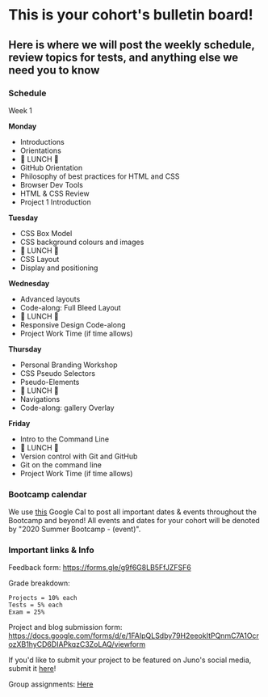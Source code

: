 # This is your cohort's bulletin board! 
## Here is where we will post the weekly schedule, review topics for tests, and anything else we need you to know

### Schedule

Week 1

**Monday**

* Introductions 
* Orientations
* 🍴 LUNCH 🍴
* GitHub Orientation
* Philosophy of best practices for HTML and CSS
* Browser Dev Tools
* HTML & CSS Review
* Project 1 Introduction

**Tuesday**

* CSS Box Model
* CSS background colours and images
* 🍴 LUNCH 🍴
* CSS Layout
* Display and positioning


**Wednesday**

* Advanced layouts
* Code-along: Full Bleed Layout
* 🍴 LUNCH 🍴
* Responsive Design Code-along
* Project Work Time (if time allows)

**Thursday**

* Personal Branding Workshop
* CSS Pseudo Selectors
* Pseudo-Elements
* 🍴 LUNCH 🍴
* Navigations
* Code-along: gallery Overlay


**Friday**

* Intro to the Command Line
* 🍴 LUNCH 🍴
* Version control with Git and GitHub
* Git on the command line
* Project Work Time (if time allows)




### Bootcamp calendar
We use [this](https://calendar.google.com/calendar/embed?src=hackeryou.com_ckj6930nr6kraakaisos09cccs%40group.calendar.google.com&ctz=America%2FToronto) Google Cal to post all important dates & events throughout the Bootcamp and beyond! All events and dates for your cohort will be denoted by "2020 Summer Bootcamp - (event)".

### Important links & Info
Feedback form: https://forms.gle/g9f6G8LB5FfJZFSF6

Grade breakdown:
```
Projects = 10% each
Tests = 5% each
Exam = 25%
```

Project and blog submission form: https://docs.google.com/forms/d/e/1FAIpQLSdby79H2eeokItPQnmC7A1OcrozXB1hyCD6DIAPkqzC3ZoLAQ/viewform

If you'd like to submit your project to be featured on Juno's social media, submit it [here](https://docs.google.com/forms/d/e/1FAIpQLSdu5QfWrOBE14L00vhc1e4IfbwXV4X7CzNdjwJxoP4uOSDA3w/viewform)!

Group assignments: [Here](https://docs.google.com/spreadsheets/d/1FJYMVYzm04BQzDL_8PgT6B6NuejBbVB8KVG2c6zZ8gM/edit#gid=624584399)
